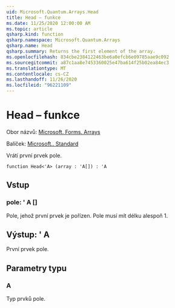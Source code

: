 ```yaml
---
uid: Microsoft.Quantum.Arrays.Head
title: Head – funkce
ms.date: 11/25/2020 12:00:00 AM
ms.topic: article
qsharp.kind: function
qsharp.namespace: Microsoft.Quantum.Arrays
qsharp.name: Head
qsharp.summary: Returns the first element of the array.
ms.openlocfilehash: 834cbe2384122463be6a0efcb6e09785aae9c092
ms.sourcegitcommit: a87c1aa8e7453360025e47ba614f25b02ea84ec3
ms.translationtype: MT
ms.contentlocale: cs-CZ
ms.lasthandoff: 11/26/2020
ms.locfileid: "96221109"
---
```

# <a name="head-function"></a>Head – funkce

Obor názvů: [Microsoft. Forms. Arrays](xref:Microsoft.Quantum.Arrays)

Balíček: [Microsoft.. Standard](https://nuget.org/packages/Microsoft.Quantum.Standard)


Vrátí první prvek pole.

```qsharp
function Head<'A> (array : 'A[]) : 'A
```


## <a name="input"></a>Vstup

### <a name="array--a"></a>pole: ' A []

Pole, jehož první prvek je pořízen. Pole musí mít délku alespoň 1.



## <a name="output--a"></a>Výstup: ' A

První prvek pole.

## <a name="type-parameters"></a>Parametry typu

### <a name="a"></a>A

Typ prvků pole.